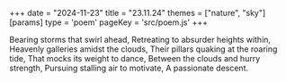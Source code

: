 +++
date = "2024-11-23"
title = "23.11.24"
themes = ["nature", "sky"]
[params]
  type = 'poem'
  pageKey = 'src/poem.js'
+++

Bearing storms that swirl ahead,
Retreating to absurder heights within,
Heavenly galleries amidst the clouds,
Their pillars quaking at the roaring tide,
That mocks its weight to dance,
Between the clouds and hurry strength,
Pursuing stalling air to motivate,
A passionate descent.
